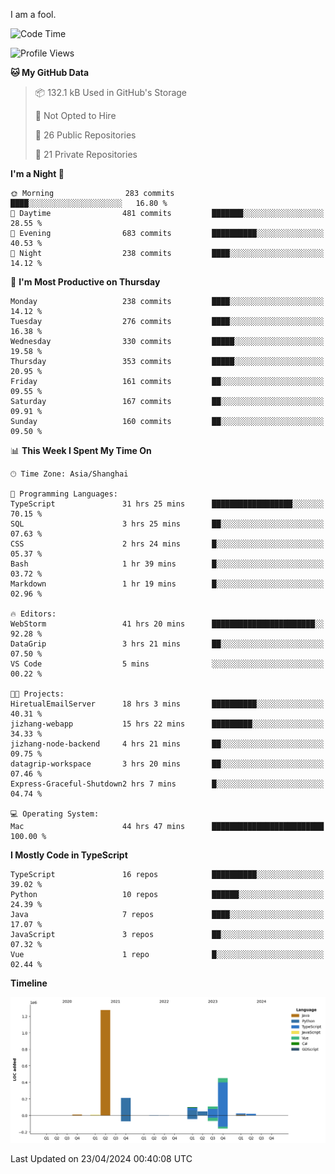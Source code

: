 I am a fool.

<!--START_SECTION:waka-->
![Code Time](http://img.shields.io/badge/Code%20Time-1%2C367%20hrs%2053%20mins-blue)

![Profile Views](http://img.shields.io/badge/Profile%20Views-7-blue)

**🐱 My GitHub Data** 

> 📦 132.1 kB Used in GitHub's Storage 
 > 
> 🚫 Not Opted to Hire
 > 
> 📜 26 Public Repositories 
 > 
> 🔑 21 Private Repositories 
 > 
**I'm a Night 🦉** 

```text
🌞 Morning                283 commits         ████░░░░░░░░░░░░░░░░░░░░░   16.80 % 
🌆 Daytime                481 commits         ███████░░░░░░░░░░░░░░░░░░   28.55 % 
🌃 Evening                683 commits         ██████████░░░░░░░░░░░░░░░   40.53 % 
🌙 Night                  238 commits         ████░░░░░░░░░░░░░░░░░░░░░   14.12 % 
```
📅 **I'm Most Productive on Thursday** 

```text
Monday                   238 commits         ████░░░░░░░░░░░░░░░░░░░░░   14.12 % 
Tuesday                  276 commits         ████░░░░░░░░░░░░░░░░░░░░░   16.38 % 
Wednesday                330 commits         █████░░░░░░░░░░░░░░░░░░░░   19.58 % 
Thursday                 353 commits         █████░░░░░░░░░░░░░░░░░░░░   20.95 % 
Friday                   161 commits         ██░░░░░░░░░░░░░░░░░░░░░░░   09.55 % 
Saturday                 167 commits         ██░░░░░░░░░░░░░░░░░░░░░░░   09.91 % 
Sunday                   160 commits         ██░░░░░░░░░░░░░░░░░░░░░░░   09.50 % 
```


📊 **This Week I Spent My Time On** 

```text
🕑︎ Time Zone: Asia/Shanghai

💬 Programming Languages: 
TypeScript               31 hrs 25 mins      ██████████████████░░░░░░░   70.15 % 
SQL                      3 hrs 25 mins       ██░░░░░░░░░░░░░░░░░░░░░░░   07.63 % 
CSS                      2 hrs 24 mins       █░░░░░░░░░░░░░░░░░░░░░░░░   05.37 % 
Bash                     1 hr 39 mins        █░░░░░░░░░░░░░░░░░░░░░░░░   03.72 % 
Markdown                 1 hr 19 mins        █░░░░░░░░░░░░░░░░░░░░░░░░   02.96 % 

🔥 Editors: 
WebStorm                 41 hrs 20 mins      ███████████████████████░░   92.28 % 
DataGrip                 3 hrs 21 mins       ██░░░░░░░░░░░░░░░░░░░░░░░   07.50 % 
VS Code                  5 mins              ░░░░░░░░░░░░░░░░░░░░░░░░░   00.22 % 

🐱‍💻 Projects: 
HiretualEmailServer      18 hrs 3 mins       ██████████░░░░░░░░░░░░░░░   40.31 % 
jizhang-webapp           15 hrs 22 mins      █████████░░░░░░░░░░░░░░░░   34.33 % 
jizhang-node-backend     4 hrs 21 mins       ██░░░░░░░░░░░░░░░░░░░░░░░   09.75 % 
datagrip-workspace       3 hrs 20 mins       ██░░░░░░░░░░░░░░░░░░░░░░░   07.46 % 
Express-Graceful-Shutdown2 hrs 7 mins        █░░░░░░░░░░░░░░░░░░░░░░░░   04.74 % 

💻 Operating System: 
Mac                      44 hrs 47 mins      █████████████████████████   100.00 % 
```

**I Mostly Code in TypeScript** 

```text
TypeScript               16 repos            ██████████░░░░░░░░░░░░░░░   39.02 % 
Python                   10 repos            ██████░░░░░░░░░░░░░░░░░░░   24.39 % 
Java                     7 repos             ████░░░░░░░░░░░░░░░░░░░░░   17.07 % 
JavaScript               3 repos             ██░░░░░░░░░░░░░░░░░░░░░░░   07.32 % 
Vue                      1 repo              █░░░░░░░░░░░░░░░░░░░░░░░░   02.44 % 
```



**Timeline**

![Lines of Code chart](https://raw.githubusercontent.com/VeejaLiu/VeejaLiu/master/assets/bar_graph.png)


 Last Updated on 23/04/2024 00:40:08 UTC
<!--END_SECTION:waka-->
